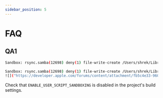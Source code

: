```yaml
---
sidebar_position: 5
---
```


# FAQ

## QA1

```bash
Sandbox: rsync.samba(12698) deny(1) file-write-create /Users/shrek/Library/Developer/Xcode/DerivedData/PhotoPC-dejmlgrmwbxazrgvfwpxvhadwsuy/Build/Products/Debug-iphonesimulator/PhotoPC.app/Frameworks/Alamofire.framework/.Alamofire.ihLdr1

Sandbox: rsync.samba(12698) deny(1) file-write-create /Users/shrek/Library/Developer/Xcode/DerivedData/PhotoPC-dejmlgrmwbxazrgvfwpxvhadwsuy/Build/Products/Debug-iphonesimulator/PhotoPC.app/Frameworks/Alamofire.framework/.Info.plist.vn2fty
![]("https://developer.apple.com/forums/content/attachment/fb5c4e33-9603-4c87-9f39-aab81475dbf9" "title=Screenshot 2023-06-07 at 00.48.08.png;width=1429;height=232")
```

Check that `ENABLE_USER_SCRIPT_SANDBOXING` is disabled in the project's build settings.
